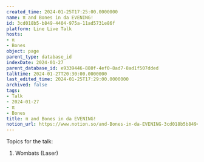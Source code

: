```yaml
---
created_time: 2024-01-25T17:25:00.0000000
name: π and Bones in da EVENING!
id: 3cd018b5-b849-4404-975a-11ad5731e86f
platform: Line Live Talk
hosts:
- π
- Bones
object: page
parent_type: database_id
indexDate: 2024-01-27
parent_database_id: e9339446-880f-4ef0-8ad7-8ad1f507dded
talktime: 2024-01-27T20:30:00.0000000
last_edited_time: 2024-01-25T17:29:00.0000000
archived: false
tags:
- Talk
- 2024-01-27
- π
- Bones
title: π and Bones in da EVENING!
notion_url: https://www.notion.so/and-Bones-in-da-EVENING-3cd018b5b8494404975a11ad5731e86f
---
```


Topics for the talk:
1. Wombats (Laser)

























